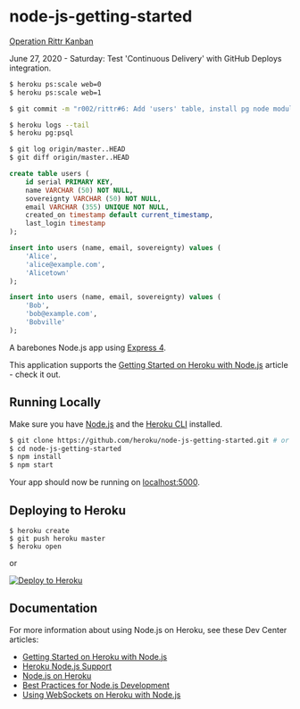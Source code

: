 # node-js-getting-started

[Operation Rittr Kanban](https://github.com/r002/rittr/projects/2)

June 27, 2020 - Saturday: Test 'Continuous Delivery' with GitHub Deploys integration.

```sh
$ heroku ps:scale web=0
$ heroku ps:scale web=1

$ git commit -m "r002/rittr#6: Add 'users' table, install pg node module, attach pg add-on to Heroku."

$ heroku logs --tail
$ heroku pg:psql

$ git log origin/master..HEAD
$ git diff origin/master..HEAD
```

```sql
create table users (
    id serial PRIMARY KEY,
    name VARCHAR (50) NOT NULL,
	sovereignty VARCHAR (50) NOT NULL,
    email VARCHAR (355) UNIQUE NOT NULL,
    created_on timestamp default current_timestamp,
	last_login timestamp
);

insert into users (name, email, sovereignty) values (
    'Alice',
    'alice@example.com',
    'Alicetown'
);

insert into users (name, email, sovereignty) values (
    'Bob',
    'bob@example.com',
    'Bobville'
);
```

A barebones Node.js app using [Express 4](http://expressjs.com/).

This application supports the [Getting Started on Heroku with Node.js](https://devcenter.heroku.com/articles/getting-started-with-nodejs) article - check it out.

## Running Locally

Make sure you have [Node.js](http://nodejs.org/) and the [Heroku CLI](https://cli.heroku.com/) installed.

```sh
$ git clone https://github.com/heroku/node-js-getting-started.git # or clone your own fork
$ cd node-js-getting-started
$ npm install
$ npm start
```

Your app should now be running on [localhost:5000](http://localhost:5000/).

## Deploying to Heroku

```
$ heroku create
$ git push heroku master
$ heroku open
```
or

[![Deploy to Heroku](https://www.herokucdn.com/deploy/button.png)](https://heroku.com/deploy)

## Documentation

For more information about using Node.js on Heroku, see these Dev Center articles:

- [Getting Started on Heroku with Node.js](https://devcenter.heroku.com/articles/getting-started-with-nodejs)
- [Heroku Node.js Support](https://devcenter.heroku.com/articles/nodejs-support)
- [Node.js on Heroku](https://devcenter.heroku.com/categories/nodejs)
- [Best Practices for Node.js Development](https://devcenter.heroku.com/articles/node-best-practices)
- [Using WebSockets on Heroku with Node.js](https://devcenter.heroku.com/articles/node-websockets)
